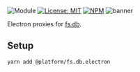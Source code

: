 ![Module](https://img.shields.io/badge/%40platform-fs.db.electron-%23EA4E7E.svg)
[![License: MIT](https://img.shields.io/badge/license-MIT-blue.svg)](https://opensource.org/licenses/MIT)
[![NPM](https://img.shields.io/npm/v/@platform/fs.db.electron.svg?colorB=blue&style=flat)](https://www.npmjs.com/package/@platform/fs.db.electron)
![banner](https://uiharness.sfo2.digitaloceanspaces.com/%40platform/repo-banners/fs.db.electron.png)

Electron proxies for [fs.db](../fs.db).

## Setup

    yarn add @platform/fs.db.electron



<p>&nbsp;<p>
<p>&nbsp;<p>




